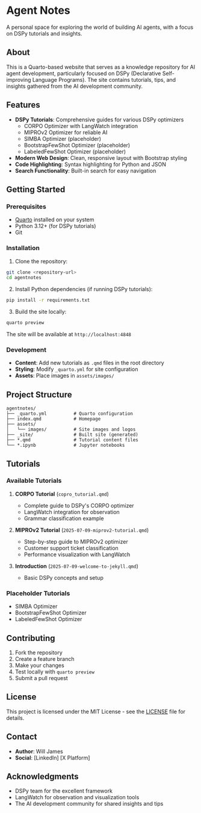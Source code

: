 # Agent Notes

A personal space for exploring the world of building AI agents, with a focus on DSPy tutorials and insights.

## About

This is a Quarto-based website that serves as a knowledge repository for AI agent development, particularly focused on DSPy (Declarative Self-improving Language Programs). The site contains tutorials, tips, and insights gathered from the AI development community.

## Features

- **DSPy Tutorials**: Comprehensive guides for various DSPy optimizers
  - CORPO Optimizer with LangWatch integration
  - MIPROv2 Optimizer for reliable AI
  - SIMBA Optimizer (placeholder)
  - BootstrapFewShot Optimizer (placeholder)
  - LabeledFewShot Optimizer (placeholder)
- **Modern Web Design**: Clean, responsive layout with Bootstrap styling
- **Code Highlighting**: Syntax highlighting for Python and JSON
- **Search Functionality**: Built-in search for easy navigation

## Getting Started

### Prerequisites

- [Quarto](https://quarto.org/docs/get-started/) installed on your system
- Python 3.12+ (for DSPy tutorials)
- Git

### Installation

1. Clone the repository:
```bash
git clone <repository-url>
cd agentnotes
```

2. Install Python dependencies (if running DSPy tutorials):
```bash
pip install -r requirements.txt
```

3. Build the site locally:
```bash
quarto preview
```

The site will be available at `http://localhost:4848`

### Development

- **Content**: Add new tutorials as `.qmd` files in the root directory
- **Styling**: Modify `_quarto.yml` for site configuration
- **Assets**: Place images in `assets/images/`

## Project Structure

```
agentnotes/
├── _quarto.yml          # Quarto configuration
├── index.qmd            # Homepage
├── assets/
│   └── images/          # Site images and logos
├── _site/               # Built site (generated)
├── *.qmd                # Tutorial content files
└── *.ipynb              # Jupyter notebooks
```

## Tutorials

### Available Tutorials

1. **CORPO Tutorial** (`copro_tutorial.qmd`)
   - Complete guide to DSPy's CORPO optimizer
   - LangWatch integration for observation
   - Grammar classification example

2. **MIPROv2 Tutorial** (`2025-07-09-miprov2-tutorial.qmd`)
   - Step-by-step guide to MIPROv2 optimizer
   - Customer support ticket classification
   - Performance visualization with LangWatch

3. **Introduction** (`2025-07-09-welcome-to-jekyll.qmd`)
   - Basic DSPy concepts and setup

### Placeholder Tutorials

- SIMBA Optimizer
- BootstrapFewShot Optimizer  
- LabeledFewShot Optimizer

## Contributing

1. Fork the repository
2. Create a feature branch
3. Make your changes
4. Test locally with `quarto preview`
5. Submit a pull request

## License

This project is licensed under the MIT License - see the [LICENSE](LICENSE) file for details.

## Contact

- **Author**: Will James
- **Social**: [LinkedIn] [X Platform]

## Acknowledgments

- DSPy team for the excellent framework
- LangWatch for observation and visualization tools
- The AI development community for shared insights and tips 